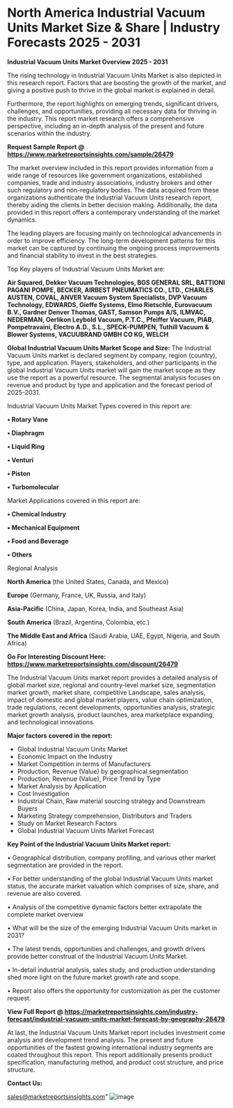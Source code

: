 # North America Industrial Vacuum Units Market Size & Share | Industry Forecasts 2025 - 2031

<Strong> Industrial Vacuum Units Market Overview 2025 - 2031</strong>

The rising technology in Industrial Vacuum Units Market is also depicted in this research report. Factors that are boosting the growth of the market, and giving a positive push to thrive in the global market is explained in detail.

Furthermore, the report highlights on emerging trends, significant drivers, challenges, and opportunities, providing all necessary data for thriving in the industry. This report market research offers a comprehensive perspective, including an in-depth analysis of the present and future scenarios within the industry.

<strong>Request Sample Report @ <a href=https://www.marketreportsinsights.com/sample/26479>https://www.marketreportsinsights.com/sample/26479</a></strong>

The market overview included in this report provides information from a wide range of resources like government organizations, established companies, trade and industry associations, industry brokers and other such regulatory and non-regulatory bodies. The data acquired from these organizations authenticate the Industrial Vacuum Units research report, thereby aiding the clients in better decision making. Additionally, the data provided in this report offers a contemporary understanding of the market dynamics.

The leading players are focusing mainly on technological advancements in order to improve efficiency. The long-term development patterns for this market can be captured by continuing the ongoing process improvements and financial stability to invest in the best strategies.

Top Key players of Industrial Vacuum Units Market are:

<strong>Air Squared, Dekker Vacuum Technologies, BGS GENERAL SRL, BATTIONI PAGANI POMPE, BECKER, AIRBEST PNEUMATICS CO., LTD., CHARLES AUSTEN, COVAL, ANVER Vacuum System Specialists, DVP Vacuum Technology, EDWARDS, Gieffe Systems, Elmo Rietschle, Eurovacuum B.V., Gardner Denver Thomas, GAST, Samson Pumps A/S, ILMVAC, NEDERMAN, Oerlikon Leybold Vacuum, P.T.C., Pfeiffer Vacuum, PIAB, Pompetravaini, Electro A.D., S.L., SPECK-PUMPEN, Tuthill Vacuum & Blower Systems, VACUUBRAND GMBH CO KG, WELCH</strong>

<strong><b>Global Industrial Vacuum Units Market Scope and Size:</b></strong>
The Industrial Vacuum Units market is declared segment by company, region (country), type, and application. Players, stakeholders, and other participants in the global Industrial Vacuum Units market will gain the market scope as they use the report as a powerful resource. The segmental analysis focuses on revenue and product by type and application and the forecast period of 2025-2031.

Industrial Vacuum Units Market Types covered in this report are:

<strong>• Rotary Vane

• Diaphragm

• Liquid Ring

• Venturi

• Piston

• Turbomolecular</strong>

Market Applications covered in this report are:

<strong>• Chemical Industry

• Mechanical Equipment

• Food and Beverage

• Others</strong> 

Regional Analysis

<strong>North America</strong> (the United States, Canada, and Mexico)

<strong>Europe</strong> (Germany, France, UK, Russia, and Italy)

<strong>Asia-Pacific</strong> (China, Japan, Korea, India, and Southeast Asia)

<strong>South America</strong> (Brazil, Argentina, Colombia, etc.)

<strong>The Middle East and Africa</strong> (Saudi Arabia, UAE, Egypt, Nigeria, and South Africa)

<strong>Go For Interesting Discount Here: <a href=https://www.marketreportsinsights.com/discount/26479>https://www.marketreportsinsights.com/discount/26479</a></strong>

The Industrial Vacuum Units market report provides a detailed analysis of global market size, regional and country-level market size, segmentation market growth, market share, competitive Landscape, sales analysis, impact of domestic and global market players, value chain optimization, trade regulations, recent developments, opportunities analysis, strategic market growth analysis, product launches, area marketplace expanding, and technological innovations.

<strong><b>Major factors covered in the report:</b></strong>
<ul>
  <li>Global Industrial Vacuum Units Market </li>
  <li>Economic Impact on the Industry</li>
  <li>Market Competition in terms of Manufacturers</li>
  <li>Production, Revenue (Value) by geographical segmentation</li>
  <li>Production, Revenue (Value), Price Trend by Type</li>
  <li>Market Analysis by Application</li>
  <li>Cost Investigation</li>
  <li>Industrial Chain, Raw material sourcing strategy and Downstream Buyers</li>
  <li>Marketing Strategy comprehension, Distributors and Traders</li>
  <li>Study on Market Research Factors</li>
  <li>Global Industrial Vacuum Units Market Forecast</li>
</ul>

<strong><b>Key Point of the Industrial Vacuum Units Market report:</b></strong>

• Geographical distribution, company profiling, and various other market segmentation are provided in the report.

• For better understanding of the global Industrial Vacuum Units market status, the accurate market valuation which comprises of size, share, and revenue are also covered.

• Analysis of the competitive dynamic factors better extrapolate the complete market overview

• What will be the size of the emerging Industrial Vacuum Units market in 2031?

• The latest trends, opportunities and challenges, and growth drivers provide better construal of the Industrial Vacuum Units Market.

• In-detail industrial analysis, sales study, and production understanding shed more light on the future market growth rate and scope.

• Report also offers the opportunity for customization as per the customer request.

<strong><b>View Full Report @ <a href=https://marketreportsinsights.com/industry-forecast/industrial-vacuum-units-market-forecast-by-geography-26479>https://marketreportsinsights.com/industry-forecast/industrial-vacuum-units-market-forecast-by-geography-26479</a></b></strong>


At last, the Industrial Vacuum Units Market report includes investment come analysis and development trend analysis. The present and future opportunities of the fastest growing international industry segments are coated throughout this report. This report additionally presents product specification, manufacturing method, and product cost structure, and price structure.

<strong>Contact Us:</strong>

sales@marketreportsinsights.com"
![image](https://github.com/user-attachments/assets/a5712e65-a8c6-4ad5-bf68-67569b3f6da9)
